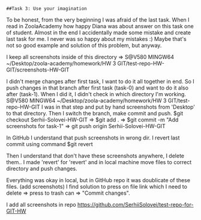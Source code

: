 	##Task 3: Use your imagination
To be honest, from the very beginning I was afraid of the last task. 
When I read in ZoolaAcademy how happy Diana was about answer on this task one of student. 
Almost in the end I accidentally made some mistake and create last task for me. 
I never was so happy about my mistakes :)
Maybe that's not so good example and solution of this problem, but anyway.

I keep all screenshots inside of this directory => 
S@V580 MINGW64 ~/Desktop/zoola-academy/homework/HW 3 GIT/test-repo-HW-GIT/screenshots-HW-GIT 

I didn't merge changes after first task, I want to do it all together in end.
So I push changes in that branch after first task (task-0) and want to do it also after (task-1).
When I did it, I didn't check in which directory I'm working.
S@V580 MINGW64 ~/Desktop/zoola-academy/homework/HW 3 GIT/test-repo-HW-GIT 
I was in that step and put by hand screenshots from 'Desktop' to that directory.
Then I switch the branch, make commit and push. 
$git checkout Serhii-Solovei-HW-GIT => $git add . => 
$git commit -m "Add screenshots for task-1" => git push origin Serhii-Solovei-HW-GIT

In GitHub I understand that push screenshots in wrong dir.
I revert last commit using command $git revert

Then I understand that don't have these screenshots anywhere, I delete them..
I made 'revert' for 'revert' and in local machine move files to correct directory and push changes.

Everything was okay in local, but in GitHub repo it was doublicate of these files. (add screenshots)
I find solution to press on file link which I need to delete => press to trash can => "Commit changes".

I add all screenshots in repo https://github.com/SerhiiSolovei/test-repo-for-GIT-HW



